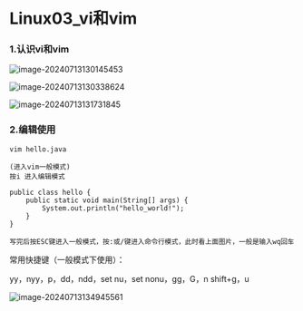 # Linux03_vi和vim

### 1.认识vi和vim

![image-20240713130145453](Linux03_vi和vim.assets/image-20240713130145453.png)

![image-20240713130338624](Linux03_vi和vim.assets/image-20240713130338624.png)

![image-20240713131731845](Linux03_vi和vim.assets/image-20240713131731845.png)

### 2.编辑使用

```
vim hello.java

(进入vim一般模式)
按i 进入编辑模式

public class hello {
	public static void main(String[] args) {
		System.out.println("hello_world!");
	}
}

写完后按ESC键进入一般模式，按:或/键进入命令行模式，此时看上面图片，一般是输入wq回车
```

常用快捷键（一般模式下使用）：

yy，nyy，p，dd，ndd，set nu，set nonu，gg，G，n shift+g，u

![image-20240713134945561](Linux03_vi和vim.assets/image-20240713134945561.png)